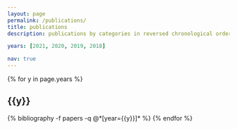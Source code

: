 ```yaml
---
layout: page
permalink: /publications/
title: publications
description: publications by categories in reversed chronological order. generated by jekyll-scholar.

years: [2021, 2020, 2019, 2018]

nav: true
---
```


<div class="publications">

{% for y in page.years %}
  <h2 class="year">{{y}}</h2>
  {% bibliography -f papers -q @*[year={{y}}]* %}
{% endfor %}

</div>
